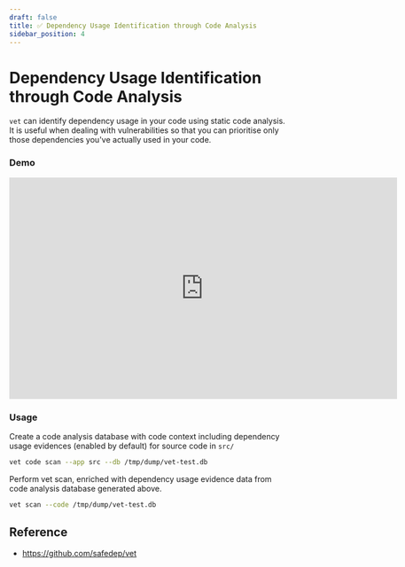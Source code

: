 ```yaml
---
draft: false
title: ✅ Dependency Usage Identification through Code Analysis
sidebar_position: 4
---
```


# Dependency Usage Identification through Code Analysis

`vet` can identify dependency usage in your code using static code analysis.
It is useful when dealing with vulnerabilities so that you can
prioritise only those dependencies you've actually used in your code.

### Demo

<iframe width="700" height="400" src="https://www.youtube.com/embed/yFUuMMAsnfI?si=hqL3SIIMjlN_kNpr" title="YouTube video player" frameBorder="0" allow="accelerometer; autoplay; clipboard-write; encrypted-media; gyroscope; picture-in-picture; web-share" referrerPolicy="strict-origin-when-cross-origin" allowFullScreen></iframe>

### Usage

Create a code analysis database with code context
including dependency usage evidences (enabled by default) for source code in `src/`

```bash
vet code scan --app src --db /tmp/dump/vet-test.db
```

Perform vet scan, enriched with dependency usage evidence data from code analysis database generated above.

```bash
vet scan --code /tmp/dump/vet-test.db
```

## Reference

- https://github.com/safedep/vet
